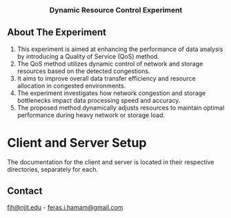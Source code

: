 <!-- PROJECT LOGO -->
<br />
<p align="center">
  <h3 align="center">Dynamic Resource Control Experiment</h3>
</p>


<!-- ABOUT THE EXPERIMENT -->
## About The Experiment

1. This experiment is aimed at enhancing the performance of data analysis by introducing a Quality of Service (QoS) method.
2. The QoS method utilizes dynamic control of network and storage resources based on the detected congestions.
3. It aims to improve overall data transfer efficiency and resource allocation in congested environments.
4. The experiment investigates how network congestion and storage bottlenecks impact data processing speed and accuracy.
5. The proposed method dynamically adjusts resources to maintain optimal performance during heavy network or storage load.

# Client and Server Setup

The documentation for the client and server is located in their respective directories, separately for each.

## Contact

fih@njit.edu - feras.i.hamam@gmail.com
